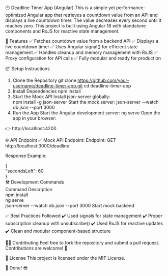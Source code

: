 🕒 Deadline Timer App (Angular)
This is a simple yet performance-optimized Angular app that retrieves a countdown value from an API and displays a live countdown timer. The value decreases every second until it reaches zero. This project is built using Angular 18 with standalone components and RxJS for reactive state management.

🚀 Features
✅ Fetches countdown value from a backend API
✅ Displays a live countdown timer
✅ Uses Angular signal() for efficient state management
✅ Handles cleanup and memory management with RxJS
✅ Proxy configuration for API calls
✅ Fully modular and ready for production

📦 Setup Instructions
1. Clone the Repository
git clone https://github.com/your-username/deadline-timer-app.git
cd deadline-timer-app
2. Install Dependencies
npm install
3. Start the Mock API
Install json-server globally:  
npm install -g json-server
Start the mock server:
json-server --watch db.json --port 3000
5. Run the App
Start the Angular development server:
ng serve
Open the app in your browser:

👉 http://localhost:4200

🌐 API Endpoint
✅ Mock API Endpoint:
Endpoint: GET http://localhost:3000/deadline

Response Example:

{  
  "secondsLeft": 60  
}  
🛠️ Development Commands  
Command	Description  
npm install	 
ng serve  
json-server --watch db.json --port 3000	Start mock backend



✅ Best Practices Followed
✔️ Used signals for state management
✔️ Proper subscription cleanup with unsubscribe()
✔️ Used RxJS for reactive updates
✔️ Clean and modular component-based structure

👨‍💻 Contributing
Feel free to fork the repository and submit a pull request. Contributions are welcome! 🎯

📝 License
This project is licensed under the MIT License.

🎉 Done! 😎

